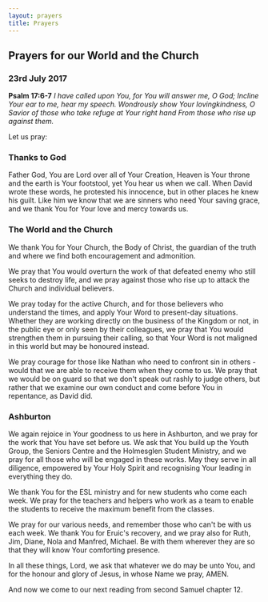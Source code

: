 ```yaml
---
layout: prayers
title: Prayers
---
```


## Prayers for our World and the Church 
### 23rd July 2017

__Psalm 17:6-7__ _I have called upon You, for You will answer me, O God; Incline Your ear to me, hear my speech. Wondrously show Your lovingkindness, O Savior of those who take refuge at Your right hand From those who rise up against them._

Let us pray:
### Thanks to God
Father God, You are Lord over all of Your Creation, Heaven is Your throne and the earth is Your footstool, yet You hear us when we call. When David wrote these words, he protested his innocence, but in other places he knew his guilt. Like him we know that we are sinners who need Your saving grace, and we thank You for Your love and mercy towards us. 

### The World and the Church
We thank You for Your Church, the Body of Christ, the guardian of the truth and where we find both encouragement and admonition. 
 
We pray that You would overturn the work of that defeated enemy who still seeks to destroy life, and we pray against those who rise up to attack the Church and individual believers.

We pray today for the active Church, and for those believers who understand the times, and apply Your Word to present-day situations. Whether they are working directly on the business of the Kingdom or not, in the public eye or only seen by their colleagues, we pray that You would strengthen them in pursuing their calling, so that Your Word is not maligned in this world but may be honoured instead.

We pray courage for those like Nathan who need to confront sin in others - would that we are able to receive them when they come to us. We pray that we would be on guard so that we don't speak out rashly to judge others, but rather that we examine our own conduct and come before You in repentance, as David did. 

### Ashburton
We again rejoice in Your goodness to us here in Ashburton, and we pray for the work that You have set before us. We ask that You build up the Youth Group, the Seniors Centre and the Holmesglen Student Ministry, and we pray for all those who will be engaged in these works. May they serve in all diligence, empowered by Your Holy Spirit and recognising Your leading in everything they do.

We thank You for the ESL ministry and for new students who come each week. We pray for the teachers and helpers who work as a team to enable the students to receive the maximum benefit from the classes.

We pray for our various needs, and remember those who can't be with us each week. We thank You for Eruic's recovery, and we pray also for Ruth, Jim, Diane, Nola and Manfred, Michael. Be with them wherever they are so that they will know Your comforting presence. 

In all these things, Lord, we ask that whatever we do may be unto You, and for the honour and glory of Jesus, in whose Name we pray, AMEN. 

And now we come to our next reading from second Samuel chapter 12. 